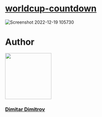 # [worldcup-countdown](https://worldcup-countdown.github.io/)
![Screenshot 2022-12-19 105730](https://user-images.githubusercontent.com/112943652/208386909-0df46fa9-a07d-4d34-a80c-8e3a4adff1b2.png)
# Author
<a href="https://github.com/MitkoVtori"><img src="https://user-images.githubusercontent.com/112943652/202910205-a2500951-b02d-4a9f-8c35-cd891371ce11.png" style="width: 150px; height: 150px"></a>

### [Dimitar Dimitrov](https://github.com/MitkoVtori)
